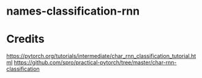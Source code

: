 # names-classification-rnn

# Credits
https://pytorch.org/tutorials/intermediate/char_rnn_classification_tutorial.html
https://github.com/spro/practical-pytorch/tree/master/char-rnn-classification